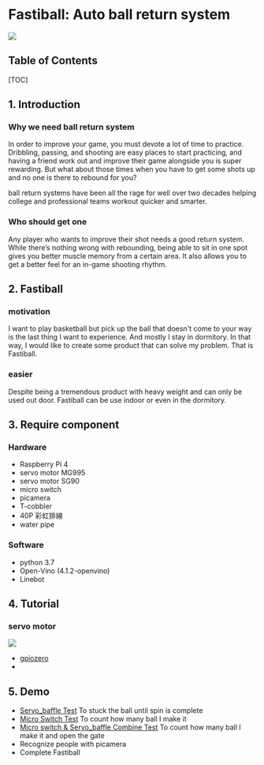 # Fastiball: Auto ball return system
![](https://i.imgur.com/thcTYaY.png)
## Table of Contents

[TOC]


## 1. Introduction
### Why we need ball return system
In order to improve your game, you must devote a lot of time to practice. Dribbling, passing, and shooting are easy places to start practicing, and having a friend work out and improve their game alongside you is super rewarding. But what about those times when you have to get some shots up and no one is there to rebound for you?

ball return systems have been all the rage for well over two decades helping college and professional teams workout quicker and smarter.

### Who should get one
Any player who wants to improve their shot needs a good return system. While there’s nothing wrong with rebounding, being able to sit in one spot gives you better muscle memory from a certain area. It also allows you to get a better feel for an in-game shooting rhythm.

## 2. Fastiball
### motivation
I want to play basketball but pick up the ball that doesn't come to your way is the last thing I want to experience. And mostly I stay in dormitory. In that way, I would like to create some product that can solve my problem. That is Fastiball. 
### easier
Despite being a tremendous product with heavy weight and can only be used out door. Fastiball can be use indoor or even in the dormitory.

## 3. Require component
### Hardware
* Raspberry Pi 4
* servo motor MG995
* servo motor SG90
* micro switch
* picamera
* T-cobbler
* 40P 彩虹排線
* water pipe
### Software
* python 3.7
* Open-Vino (4.1.2-openvino)
* Linebot
## 4. Tutorial
### servo motor
![](https://i.imgur.com/dWOgVwW.png)

* [gpiozero](https://www.raspberrypi-spy.co.uk/2018/02/basic-servo-use-with-the-raspberry-pi/)
* 
## 5. Demo
* [Servo_baffle Test](https://youtu.be/iG8yXcTiKDs)
    To stuck the ball until spin is complete
* [Micro Switch Test](https://youtu.be/kuMZI8M_fRk)
    To count how many ball I make it
* [Micro switch & Servo_baffle Combine Test](https://youtu.be/FsahKTZwoSs)
    To count how many ball I make it and open the gate
* Recognize people with picamera
* Complete Fastiball

